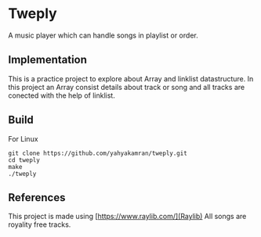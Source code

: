 # Tweply
A music player which can handle songs in playlist or order.

## Implementation

This is a practice project to explore about Array and linklist datastructure.
In this project an Array consist details about track or song and all tracks 
are conected with the help of linklist.

## Build
For Linux
```console
git clone https://github.com/yahyakamran/tweply.git
cd tweply
make
./tweply
```

## References
This project is made using [https://www.raylib.com/](Raylib)
All songs are royality free tracks.
